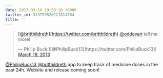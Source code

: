 ```yaml
---
date: 2013-03-18 19:50:10 +0000
twitter_id: 313799520221814784
title: ''
---
```


<blockquote class="twitter-tweet"><p lang="en" dir="ltr"><a href="https://twitter.com/britthildreth?ref_src=twsrc%5Etfw">[@britthildreth](https://twitter.com/britthildreth)</a> <a href="https://twitter.com/oddEvan?ref_src=twsrc%5Etfw">@oddevan</a> tell me more!</p>&mdash; Philip Buck ([@PhilipBuck13](https://twitter.com/PhilipBuck13)) <a href="https://twitter.com/PhilipBuck13/status/313797872460124160?ref_src=twsrc%5Etfw">March 18, 2013</a></blockquote>
<script async src="https://platform.twitter.com/widgets.js" charset="utf-8"></script>

[@PhilipBuck13](https://twitter.com/PhilipBuck13) [@britthildreth](https://twitter.com/britthildreth) app to keep track of medicine doses in the past 24h. Website and release coming soon!
